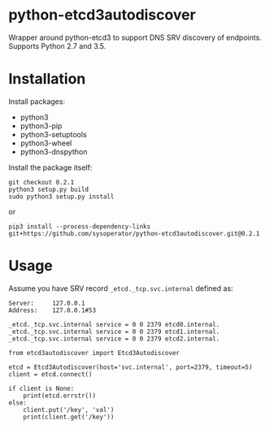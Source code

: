 python-etcd3autodiscover
========================

Wrapper around python-etcd3 to support DNS SRV discovery of endpoints. Supports Python 2.7 and 3.5.


Installation
============

Install packages:

*  python3
*  python3-pip
*  python3-setuptools
*  python3-wheel
*  python3-dnspython

Install the package itself:

```
git checkout 0.2.1
python3 setup.py build
sudo python3 setup.py install
```

or

```
pip3 install --process-dependency-links git+https://github.com/sysoperator/python-etcd3autodiscover.git@0.2.1
```


Usage
=====

Assume you have SRV record `_etcd._tcp.svc.internal` defined as:

```
Server:		127.0.0.1
Address:	127.0.0.1#53

_etcd._tcp.svc.internal	service = 0 0 2379 etcd0.internal.
_etcd._tcp.svc.internal	service = 0 0 2379 etcd1.internal.
_etcd._tcp.svc.internal	service = 0 0 2379 etcd2.internal.
```

```
from etcd3autodiscover import Etcd3Autodiscover

etcd = Etcd3Autodiscover(host='svc.internal', port=2379, timeout=5)
client = etcd.connect()

if client is None:
	print(etcd.errstr())
else:
	client.put('/key', 'val')
	print(client.get('/key'))
```
